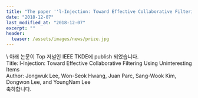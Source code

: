 ```yaml
---
title: "The paper ''l-Injection: Toward Effective Collaborative Filtering Using Uninteresting Items' has been published in IEEE TKDE"
date: "2018-12-07"
last_modified_at: "2018-12-07"
excerpt: ""
header:
  teaser: /assets/images/news/prize.jpg
---
```

\\
아래 논문이 Top 저널인 IEEE TKDE에 publish 되었습니다.<br>Title: l-Injection: Toward Effective Collaborative Filtering Using Uninteresting Items<br>Author: Jongwuk Lee, Won-Seok Hwang, Juan Parc, Sang-Wook Kim, Dongwon Lee, and YoungNam Lee<br>축하합니다.
